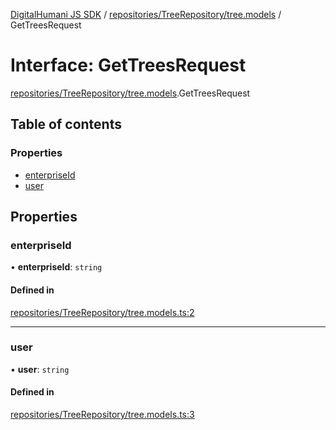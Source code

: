 [DigitalHumani JS SDK](../README.md) / [repositories/TreeRepository/tree.models](../modules/repositories_TreeRepository_tree_models.md) / GetTreesRequest

# Interface: GetTreesRequest

[repositories/TreeRepository/tree.models](../modules/repositories_TreeRepository_tree_models.md).GetTreesRequest

## Table of contents

### Properties

- [enterpriseId](repositories_TreeRepository_tree_models.GetTreesRequest.md#enterpriseid)
- [user](repositories_TreeRepository_tree_models.GetTreesRequest.md#user)

## Properties

### enterpriseId

• **enterpriseId**: `string`

#### Defined in

[repositories/TreeRepository/tree.models.ts:2](https://github.com/impe93/digital-humani-js-sdk/blob/8605906/src/repositories/TreeRepository/tree.models.ts#L2)

___

### user

• **user**: `string`

#### Defined in

[repositories/TreeRepository/tree.models.ts:3](https://github.com/impe93/digital-humani-js-sdk/blob/8605906/src/repositories/TreeRepository/tree.models.ts#L3)
